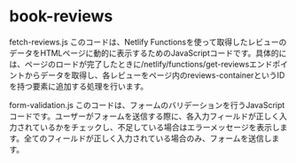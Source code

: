 # book-reviews
fetch-reviews.js
このコードは、Netlify Functionsを使って取得したレビューのデータをHTMLページに動的に表示するためのJavaScriptコードです。具体的には、ページのロードが完了したときに/netlify/functions/get-reviewsエンドポイントからデータを取得し、各レビューをページ内のreviews-containerというIDを持つ要素に追加する処理を行います。

form-validation.js
このコードは、フォームのバリデーションを行うJavaScriptコードです。ユーザーがフォームを送信する際に、各入力フィールドが正しく入力されているかをチェックし、不足している場合はエラーメッセージを表示します。全てのフィールドが正しく入力されている場合のみ、フォームを送信します。
